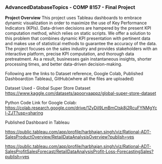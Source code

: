 ### AdvancedDatabaseTopics - COMP 8157 - Final Project

**Project Overview**
This project uses Tableau dashboards to embrace dynamic visualization in order to maximize the use of Key Performance Indicators (KPIs). Data-driven decisions are hampered by the present KPI computation method, which relies on static scripts. We offer a solution to this problem that combines dynamic KPI presentation with pertinent data and makes use of statistical methods to guarantee the accuracy of the data. The project focuses on the sales industry and provides stakeholders with an interactive platform, precise KPI computation, and thorough data pretreatment. As a result, businesses gain instantaneous insights, shorter processing times, and better data-driven decision-making.

Following are the links to Dataset reference, Google Colab, Published Dashboard(on Tableau), GitHub(where all the files are uploaded)

Dataset Used - Global Super Store Dataset
https://www.kaggle.com/datasets/apoorvaappz/global-super-store-dataset

Python Code Link for Google Colab:
https://colab.research.google.com/drive/1ZyDiI9LmBmCtsk8j2RcuFYNMgYcl-ZJT?usp=sharing

Published Dashboard in Tableau

https://public.tableau.com/app/profile/harbhajan.singh/viz/Rational-ADT-SalesProductOverview/RetailDataAnalysisOverview?publish=yes

https://public.tableau.com/app/profile/harbhajan.singh/viz/Rational-ADT-SalesProfitSalesForecast/RetailDataAnalysisProfit-Loss-ForecastingSales?publish=yes
 

